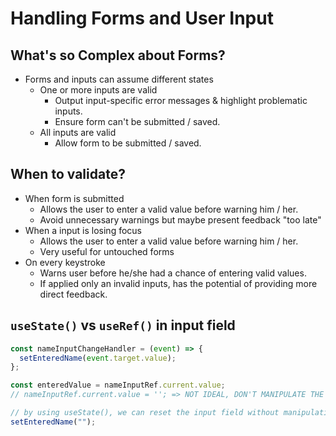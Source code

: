 # Handling Forms and User Input

## What's so Complex about Forms?

- Forms and inputs can assume different states
  - One or more inputs are valid
    - Output input-specific error messages & highlight problematic inputs.
    - Ensure form can't be submitted / saved.
  - All inputs are valid
    - Allow form to be submitted / saved.

## When to validate?

- When form is submitted
  - Allows the user to enter a valid value before warning him / her.
  - Avoid unnecessary warnings but maybe present feedback "too late"
- When a input is losing focus
  - Allows the user to enter a valid value before warning him / her.
  - Very useful for untouched forms
- On every keystroke
  - Warns user before he/she had a chance of entering valid values.
  - If applied only an invalid inputs, has the potential of providing more direct feedback.

## `useState()` vs `useRef()` in input field

```js
const nameInputChangeHandler = (event) => {
  setEnteredName(event.target.value);
};

const enteredValue = nameInputRef.current.value;
// nameInputRef.current.value = ''; => NOT IDEAL, DON'T MANIPULATE THE DOM

// by using useState(), we can reset the input field without manipulating the DOM.
setEnteredName("");
```
